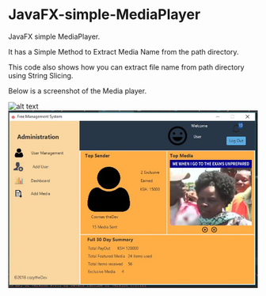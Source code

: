 # JavaFX-simple-MediaPlayer
JavaFX simple MediaPlayer.

It has a Simple Method to Extract Media Name from the path directory.

This code also shows how you can extract file name from path directory using String Slicing.

Below is a screenshot of the Media player.

![alt text](https://github.com/ItsCosmas/JavaFX-simple-MediaPlayer/master/src/com/cozytheDEV/Screenshots/homeScreenshot.PNG) <br />
![alt text](https://github.com/ItsCosmas/SystemFreeRecords/blob/master/src/SysFreeManager/Screenshots/homeafterlogin.JPG) <br />
